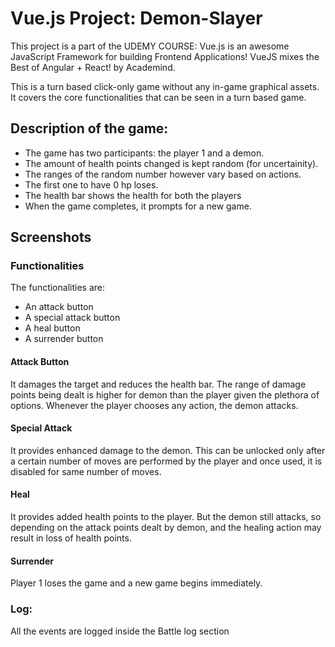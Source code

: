 # Vue.js Project: Demon-Slayer

This project is a part of the UDEMY COURSE: Vue.js is an awesome JavaScript Framework for building Frontend Applications! VueJS mixes the Best of Angular + React! by Academind.

This is a turn based click-only game without any in-game graphical assets.
It covers the core functionalities that can be seen in a turn based game.
## Description of the game:
+ The game has two participants: the player 1 and a demon. 
+ The amount of health points changed is kept random (for uncertainity).
+ The ranges of the random number however vary based on actions.
+ The first one to have 0 hp loses.
+ The health bar shows the health for both the players
+ When the game completes, it prompts for a new game.
## Screenshots

### Functionalities
The functionalities are:
+ An attack button
+ A special attack button
+ A heal button
+ A surrender button

#### Attack Button
It damages the target and reduces the health bar. The range of damage points being dealt is higher for demon than the player given the plethora of options.
Whenever the player chooses any action, the demon attacks.

#### Special Attack
It provides enhanced damage to the demon. This can be unlocked only after a certain number of moves are performed by the player and once used, it is disabled for same number of moves.

#### Heal
It provides added health points to the player. But the demon still attacks, so depending on the attack points dealt by demon, and the healing action may result in loss of health points.

#### Surrender
Player 1 loses the game and a new game begins immediately.

### Log:
All the events are logged inside the Battle log section

